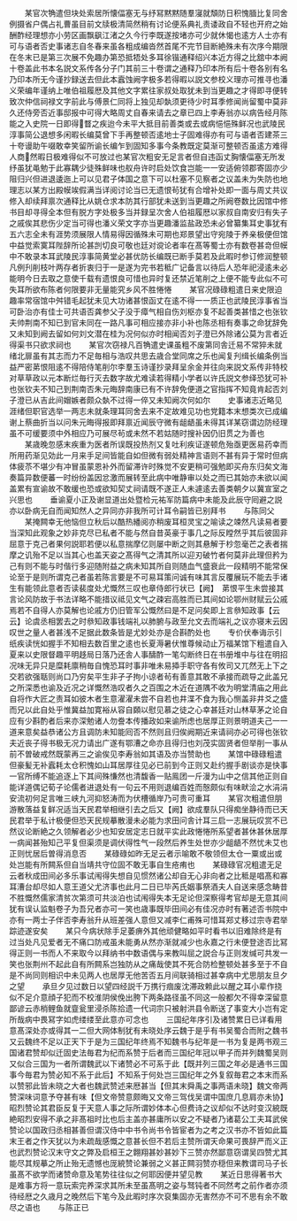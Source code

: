 <!-- { "loadSidebar": true } -->
　　某官次觕遣但块处索居所懐偪塞无与纾冩黙黙随羣寖就頽防日积愧腼比复同舍例摄省户偶占礼曹虽目前文牍极清简然稍有讨论便系典礼责诿政自不轻也开府之始酬酢经理想亦小劳区画飘飖江渚之久今行李既遂按堵亦可少就休愒也逺方人士亦有可与语者否史事诸志自冬春来虽各粗成编沓然首尾不完节目断絶殊未有次序今期限在冬末已是第三次展不免趣办第恐抵牾处多耳徐锴通释绍兴本近方得之比舘中本阙十卷盖此书本名説文系传各分子门其前三十卷谓之通释乃印本所有后十卷各别有名乃印本所无今谨抄録送去但此本蠧蚀阙字极多若得暇以説文参校义理亦可推寻也潘义荣编年谨纳上唯伯祖履厯及其他文字累往家叔处取犹未到当更趣之才得即寻便转致次仲信祠禄文字前此与傅景仁同将上独见却埶须更待少时耳季修闻尚留蜀中莫非久还侍旁否近事邸报中可得大略周丈自春来请去之章已四上李寿翁亦以病告经月陈能之入史院一日即得瞀之疾迨今未平大抵目前善类或去或病悒悒殊鲜况也武陵民淳事简公退想多闲暇长编莫曾下手再整顿否逺地士子固难得亦有可与语者否建茶三十夸谩助午啜敢幸笑留所谕长编乍到固知多事今条教既定莫渐可整顿否虽逺方难得人商然暇日极难得似不可放过也某官次粗安无足言者但自违函丈胸懐偪塞无所发纾虽犹黾勉于此寡耦少徒殊鲜味也舣舟许时启处饮食岂能一一安适俯领郡寄固亦少阻归兴但进退逶迤上可以见君子体国之意下可以杜塞不见察者之议盖未为失防也地理志以某方出殿幙竢假满当详阅讨论当已无遗恨茍犹有合增补处即一面与周丈共议修入却续拜禀次通释比从姚仓求本防其行部犹未送到当更趣之所阙卷数比因馆中修书目却寻得全本但有脱方字处极多当并録呈次舍人伯祖履厯以家叔自南安归有失子之戚俟其悲伤少定当可得也潘义荣文字亦当更趣潘监盐政恐未必曾纂集耳史事犹有五六志全未有涯势须展限人情易得因循殊未可期也郑景望出守宛陵于养亲极便但馆中益觉索寞耳陛辞所论甚剀切良可敬也廷对谠论者率在髙等蜀士亦有数卷甚竒但幙中不敢录本耳武陵民淳事简黄堂必甚优防长编既已断手莫若及此暇时参订修润整顿凡例刋削枝叶两存者折衷归于一是遂为完书若秪广记备言以待后人恐年祀浸逺未必能明今日去取之意使千载有遗恨良可惜也异时复还禁近笔削之上便不能专此似不可失耳所欲布陈者何限要非无量能究乡风不胜惓惓
　　某官况碌碌粗遣日来史限迫趣率常宿馆中舛错毛起犹未见大功诸甚恨函丈在逺不得一一质正也武陵民淳事省当可卧治亦有佳士可共语否龚参父子没于瘴气相自伤刘枢亦复不起善类甚惜之也张钦夫帅荆南不知已到官未同在一路凡事可相应接亦非小补也陈丞相有奏事之命犹辞免又未知到阙去留如何刘文潜在桂为况何似亦时相闻否刘子澄已外除诸公莫为言者近得渠书只欲求祠也
　　某官次窃禄凡百觕遣史课虽粗不废第同舎迁易不常猝未就绪北扉虽有其志而力不足毎相与浩叹共思去歳合堂同席之乐也闻复刋缉长编条例当益严密苐恨阻逺不得陪侍笔削尔李羣玉诗谨抄录拜呈余金并往向来説文系传非特校对草草政以元本断烂毎行灭去数字故尤难读若得精小学者以许氏説文参绎恐犹可补也张钦夫不知己到荆南否朱元晦辞南康已有不许辞免便道之官指挥不知竟肯起否刘子澄已从吉此间媢嫉者颇众埶不过得一倅又未知阙次何如尔
　　史事诸志近略见涯绪但职官选举一两志未就条理耳同舍去来不定故难见功也党籍本末想类次已成编谢上蔡曲折当以问朱元晦得报即拜禀近闻辰守微有龃龉虽未得其详某窃谓边防经理虽不可缓要须中外相应乃可展尽茍或未然不若姑随时搜补因仍旧贯之为善也
　　某歳晚忽感末疾重为医者所误既投热剂又复吐利疾证遂顿危殆亟更医易药幸而所用药渐见効此一月来手足间皆能自如但微有弱处精神言语则不甚有异于常时但病体疲苶不堪少有冲冒虽蒙恩补外而留滞许时殊觉不安更稍可强勉即买舟东归矣文海奏篇异数便蕃一时纷纷盖因忿激而展转至此病中唯静审以处之而已其始亦未欲以闻盖累有宣谕故不敢缓也恐或欲知契丈祠请既不遂正人未遽逺去善类朝夕以冀宣室之兴思也
　　垂谕夏小正及谢显道出处暨检元祐军防篇病中未能及此辰守囘避之説亦以卧病无自而闻知然人之异同亦非我所可计耳令嗣皆已别拜书
　　与陈同父
　　某掩闗幸无他恼但立秋后以酷热繙阅亦稍废耳桓灵宝之喻读之竦然凡读易者要当深知此观象之妙非克尽已私者不能与然自昔英豪于事几之际反瞠然乎其后彼固非屈意于克己者果何説耶若便以私意揣摩亿则屡中断之则其悬解于杪忽毫芒之表者揣摩之讥殆不足以当其心也盖天姿之髙得气之清其所以迎刃破竹者何莫非此理但矜为己有则不能与时偕行多迎随附益之病未知其所自则随血气盛衰此一段精明不能常保论至于是则所谓克己者虽若陈言要是不可易耳策问诚有味其言反覆展玩不能去手诸生有能领此意者否读裴度处尤慨然三叹也章侍郎行状已【阙】　苐恨平生未尝接其言论风防故于书法详略不能措议祗见文气之疎宕高胜而已其间如论鄂州财赋云公戚焉若不自得人亦莫解也论戚方仍旧管军公慨然曰是不足问矣即上言叅知政事【云云】论虞丞相罢去之时叅知政事钱端礼以肺腑与政至允文去而端礼之议亦寝末云因叹世之量人者甚浅不足据此数条皆是尤妙处亦是合斟酌处也
　　专价伏奉诲示引纸疾读恍如握手不知相去数百里之逺也长夏溽暑伏惟尊候动止万福某馆下粗遣自入夏来以史限督趣平明趍局日落乃还舎人事醻酢一笔勾断终日在书册堆中与往在明招况味无异只是糜耗廪稍毎自愧恐耳时事非唯未易揷手职守各有攸司又兀然无上下之交若欲强聒则尚口乃穷矣平生非孑孑拘小谅者茍有善意其敢不承接而疏导之此盖兄之所深悉也谕及近况之详慨然浩叹者久之百围之木近在道隅不收为明堂清庙之用此自将作大匠之责耳如彼木者生意濯濯未尝不自若也井渫不食为我心恻盖非井爻之盛而兄以此自处乎惟冀益加寛裕从容自頥以慰见慕之徒之心幸甚廷对山林草茅之论自应有少斟酌者后来亦深勉诸人勿誊本传播政如来谕所虑也居厚正则景明道夫己一一道来意矣益恭诸公方且调防未知能囘否不然则且归俟阙期近来请祠亦必可得也张钦夫近丧子得书极无况力请出广遂有鄂漕之命亦且得归也刘茂实固贤者但举削一事从前不曽破戒然既蒙再三之谕俟见李寿翁如其语及亦当赞助也
　　某馆中碌碌粗遣但豪髪无补蠧耗太仓积愧如山耳居厚往见必已前到今正则又赴约握手剧谈亦是快事一官所缚不能追逐上下其间殊慊然也清馥香一贴鳯团一斤漫为山中之信其他正则自能详道偶记荀子论儒者进退处有一句云不用则退编百姓而慤颇似有味畎浍之水涓涓安流初何足言唯三峡九河抑怒涛而为伏槽循岸乃可贵可重耳
　　某官次粗遣但朋游散落益复鲜况适当天民君举相继引去之后又【阙】欲成羣队只得痴坐静待而已天民君举于私计极便但恐天民规摹散漫未必能为求田问舎计耳三启一志展玩叹赏不已然议论断絶之久领解者必少也知安居定志日就平实此政惓惓所系望者甚休甚休居厚一病闻甚殆知己平复但渠须是调伏得性气一段然后养生处世亦少龃龉不然忧未艾也正则忧居后曽得消息否
　　某碌碌如昨无足云者示喻敢不敬领但太仓一粟或出或处岂能有所闗系但自当靖共守位固不敢无事自生疮痏也
　　某碌碌官况粗遣无足云者秋成田间必多乐事试闱得失想自见惯然诸公却自无心非向者之比秪是唱髙和寡耳漕台却尽如人意王道父尤济事也此月二日已毕芮氏姻事祭酒夫人自送来感念畴昔不胜慨然儒家清贫次第须可共淡泊也试闱得失本无足论但深察得考官却是无意其间犹有误认监魁卷子为吾兄者亦可一笑也歳事既毕田间必有佳况亦时有著述否书院中亦有一两士子伴否李寿翁升从班差强人意但又减李仁甫殊可惜耳郑丈移过宗寺君举踪迹遂安矣
　　某只今病状除手足萎痹外其他顽健略如平时看书以旧难除终是有过当处凡见爱者无不痛口防戒虽未能勇从然亦渐就减少也永嘉之行未便登途否比冩得正则一书而人不来取今以拜纳书中数语偶与来教叫屈之説合与正则发缄可共发一笑也张荆州不起此自有所闗系岂独防从之痛哉使其不死合防检整顿处甚多至于不自是不尚同则相识中未见两人也居厚无他苦否五月间联骑相过甚幸病中尤思朋友旦夕之望
　　承旦夕见过数日以望四经説千万携行痼废沈滞政赖此以醒之耳小辈作挠似不足介意顔子犯而不校淮阴侯俛出胯下两条路径虽不同这一般都欠不得幸深留意鄙谚云赤梢鲤鱼就韲瓮里浸杀陈拾遗一代词宗只被射洪县令断送了事变大小岂有定所哉病中畏冩字如虎缕缕至此意亦可念也
　　三国纪年序引及诸赞累日已详看用意髙深处亦或得其一二但大网体制犹有未晓处序云魏于是乎有书吴蜀合而附之魏书又云魏终不足以正天下于是为三国纪年终焉不知魏书与纪年是一书为复是两书观三国诸君赞却似迁固史法毎君为纪而系赞于后者而三国纪年冠以甲子而并列魏蜀吴则又似合三国为一者所谓魏武以下诸赞必不可系于此【既并列三国之年必是通书三国事今毎君为赞必知不系于此后】不知系于何处岂三国纪年之外复叙毎君之本末而系以赞邪此皆未晓之大者也魏武赞述来厯甚当【但其末舜禹之事两语未晓】魏文帝两赞深味词意予夺甚有味【但文帝赞意颇晦又文帝三驾伐吴谓中国庶几息肩亦未协】昭烈赞论其君臣反复于天意人事之际所谓妙体本心但费诗之议却似不达时变汉綂既絶昭烈安得不承之非髙祖时比也后主盖亦甚庸所以安之不疑者乃诸葛公工夫耳武侯赞论以国政归丞相甚善但谓汉侍中中书令尚书令皆宦者为之考之汉书亦不皆如此篇末王者之作天犹以为未疏哉感慨之意甚长但不若后主赞所谓天命果可畏辞严而义正也武烈赞论汉末守文之弊及启桓王之翺翔甚妙甚妙下三赞亦然鄙意窃谓吴四赞尤其能尽其规摹之所止殆无遗憾也厐綂赞论兼弱之义甚正闗羽赞亦穏但来教谓司马子长虽髙不欲学而诸赞命意及笔势往往似之何耶因便并望见教
　　某近日思得著书大是难事方将一意玩索完养深求其所未至虽髙明之姿与驽钝者不同然考之前作者亦须待经厯之久歳月之晚然后下笔今及此暇时序次裒集固亦无害然亦不可不思有余不敢尽之语也
　　与陈正已
